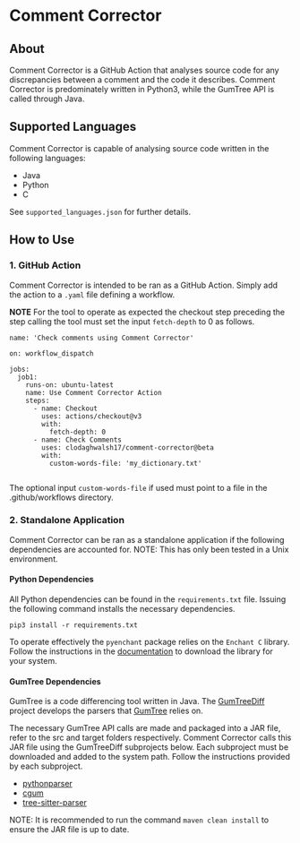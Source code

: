 # Comment Corrector

## About

Comment Corrector is a GitHub Action that analyses source code for any discrepancies between a comment and the code it describes. Comment Corrector is predominately written in Python3, while the GumTree API is called through Java.

## Supported Languages

Comment Corrector is capable of analysing source code written in the following languages:

- Java
- Python
- C

See `supported_languages.json` for further details.

## How to Use

### 1. GitHub Action

Comment Corrector is intended to be ran as a GitHub Action. Simply add the action to a `.yaml` file defining a workflow.

**NOTE**
For the tool to operate as expected the checkout step preceding the step calling the tool must set the input `fetch-depth` to 0 as follows.

```
name: 'Check comments using Comment Corrector'

on: workflow_dispatch

jobs:
  job1:
    runs-on: ubuntu-latest
    name: Use Comment Corrector Action
    steps:
      - name: Checkout
        uses: actions/checkout@v3
        with:
          fetch-depth: 0
      - name: Check Comments
        uses: clodaghwalsh17/comment-corrector@beta
        with:
          custom-words-file: 'my_dictionary.txt'
          
```

The optional input `custom-words-file` if used must point to a file in the .github/workflows directory.

### 2. Standalone Application

Comment Corrector can be ran as a standalone application if the following dependencies are accounted for. NOTE: This has only been tested in a Unix environment.

#### Python Dependencies

All Python dependencies can be found in the `requirements.txt` file. Issuing the following command installs the necessary dependencies.

```
pip3 install -r requirements.txt
```

To operate effectively the `pyenchant` package relies on the `Enchant C` library. Follow the instructions in the [documentation](http://pyenchant.github.io/pyenchant/install.html) to download the library for your system.

#### GumTree Dependencies

GumTree is a code differencing tool written in Java. The [GumTreeDiff](https://github.com/GumTreeDiff) project develops the parsers that [GumTree](https://github.com/GumTreeDiff/gumtree) relies on.  

The necessary GumTree API calls are made and packaged into a JAR file, refer to the src and target folders respectively. Comment Corrector calls this JAR file using the GumTreeDiff subprojects below. Each subproject must be downloaded and added to the system path. Follow the instructions provided by each subproject.

- [pythonparser](https://github.com/GumTreeDiff/pythonparser)
- [cgum](https://github.com/GumTreeDiff/cgum)
- [tree-sitter-parser](https://github.com/GumTreeDiff/tree-sitter-parser)

NOTE: It is recommended to run the command `maven clean install` to ensure the JAR file is up to date.
